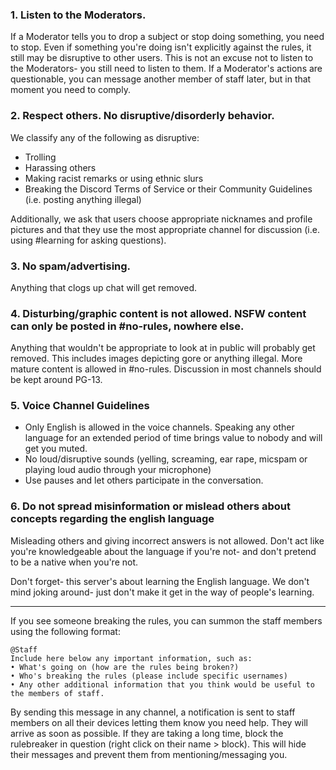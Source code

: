 ### 1. Listen to the Moderators.
If a Moderator tells you to drop a subject or stop doing something, you need to stop. Even if something you're doing isn't explicitly against the rules, it still may be disruptive to other users. This is not an excuse not to listen to the Moderators- you still need to listen to them. If a Moderator's actions are questionable, you can message another member of staff later, but in that moment you need to comply. 

### 2. Respect others. No disruptive/disorderly behavior.
We classify any of the following as disruptive:
- Trolling
- Harassing others
- Making racist remarks or using ethnic slurs
- Breaking the Discord Terms of Service or their Community Guidelines (i.e. posting anything illegal)

Additionally, we ask that users choose appropriate nicknames and profile pictures and that they use the most appropriate channel for discussion (i.e. using #learning for asking questions). 

### 3. No spam/advertising.
Anything that clogs up chat will get removed.

### 4. Disturbing/graphic content is not allowed. NSFW content can only be posted in #no-rules, nowhere else.
Anything that wouldn't be appropriate to look at in public will probably get removed. This includes images depicting gore or anything illegal. More mature content is allowed in #no-rules. Discussion in most channels should be kept around PG-13. 

### 5. Voice Channel Guidelines
- Only English is allowed in the voice channels. Speaking any other language for an extended period of time brings value to nobody and will get you muted.
- No loud/disruptive sounds (yelling, screaming, ear rape, micspam or playing loud audio through your microphone)
- Use pauses and let others participate in the conversation. 

### 6. Do not spread misinformation or mislead others about concepts regarding the english language
Misleading others and giving incorrect answers is not allowed. Don't act like you're knowledgeable about the language if you're not- and don't pretend to be a native when you're not. 

Don't forget- this server's about learning the English language. We don't mind joking around- just don't make it get in the way of people's learning.



***

If you see someone breaking the rules, you can summon the staff members using the following format:
```
@Staff
Include here below any important information, such as:
• What's going on (how are the rules being broken?)
• Who's breaking the rules (please include specific usernames)
• Any other additional information that you think would be useful to the members of staff.
```
By sending this message in any channel, a notification is sent to staff members on all their devices letting them know you need help. They will arrive as soon as possible. If they are taking a long time, block the rulebreaker in question (right click on their name > block). This will hide their messages and prevent them from mentioning/messaging you.